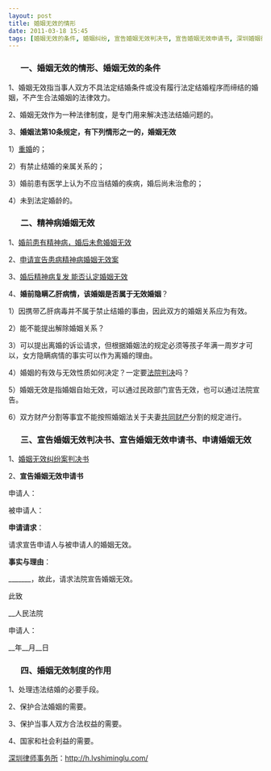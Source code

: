 ```yaml
---
layout: post
title: 婚姻无效的情形
date: 2011-03-18 15:45
tags: [婚姻无效的条件, 婚姻纠纷, 宣告婚姻无效判决书, 宣告婚姻无效申请书, 深圳婚姻律师咨询, 申请婚姻无效, 精神病婚姻无效]
---
```

<ol>
<h3>一、婚姻无效的情形、婚姻无效的条件</h3>
</ol>
1、婚姻无效指当事人双方不具法定结婚条件或没有履行法定结婚程序而缔结的婚姻，不产生合法婚姻的法律效力。

2、婚姻无效作为一种法律制度，是专门用来解决违法结婚问题的。

3、<strong>婚姻法第10条规定，有下列情形之一的，婚姻无效</strong>

1）<a href="http://h.lvshiminglu.com/law/163.html" target="_blank">重婚</a>的；

2）有禁止结婚的亲属关系的；

3）婚前患有医学上认为不应当结婚的疾病，婚后尚未治愈的；

4）未到法定婚龄的。
<ol>
<h3>二、精神病婚姻无效</h3>
</ol>
1、<a href="http://www.ynet.com/article.jsp?oid=44944151" target="_blank">婚前患有精神病，婚后未愈婚姻无效</a>

2、<a href="http://www.law95.com/htm/2010119/10165.htm" target="_blank">申请宣告患病精神病婚姻无效案</a>

3、<a href="http://www.pagx.cn/childhtml/2006/8-4/20060804120906537.html" target="_blank">婚后精神病复发 能否认定婚姻无效</a>

4、<strong>婚前隐瞒乙肝病情，该婚姻是否属于无效婚姻</strong>？

1）因携带乙肝病毒并不属于禁止结婚的事由，因此双方的婚姻关系应为有效。

2）能不能提出解除婚姻关系？

3）可以提出离婚的诉讼请求，但根据婚姻法的规定必须等孩子年满一周岁才可以，女方隐瞒病情的事实可以作为离婚的理由。

4）婚姻的有效与无效性质如何决定？一定要<a href="http://h.lvshiminglu.com/law/639.html" target="_blank">法院判决</a>吗？

5）婚姻无效是指婚姻自始无效，可以通过民政部门宣告无效，也可以通过法院宣告。

6）双方财产分割等事宜不能按照婚姻法关于夫妻<a href="http://h.lvshiminglu.com/law/168.html" target="_blank">共同财产</a>分割的规定进行。
<ol>
<h3>三、宣告婚姻无效判决书、宣告婚姻无效申请书、申请婚姻无效</h3>
</ol>
1、<a href="http://www.king-lawyer.com/Article/hyjc/200707/275.html" target="_blank">婚姻无效纠纷案判决书</a>

2、<strong>宣告婚姻无效申请书</strong>

申请人：

被申请人：

<strong>申请请求</strong>：

请求宣告申请人与被申请人的婚姻无效。

<strong>事实与理由</strong>：

_______，故此，请求法院宣告婚姻无效。

此致

__人民法院

申请人：

__年__月__日
<ol>
<h3>四、婚姻无效制度的作用</h3>
</ol>
1、处理违法结婚的必要手段。

2、保护合法婚姻的需要。

3、保护当事人双方合法权益的需要。

4、国家和社会利益的需要。

<a href="http://h.lvshiminglu.com/">深圳律师事务所</a>：<a href="http://h.lvshiminglu.com/">http://h.lvshiminglu.com/</a>

